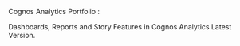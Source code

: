 Cognos Analytics Portfolio :

Dashboards, Reports and Story Features in Cognos Analytics Latest Version.
